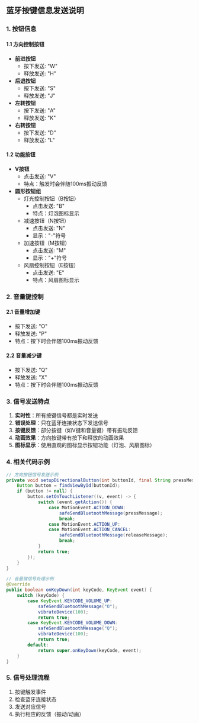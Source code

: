 ## 蓝牙按键信息发送说明

### 1. 按钮信息
#### 1.1 方向控制按钮
- **前进按钮**
  - 按下发送: "W"
  - 释放发送: "H"
- **后退按钮**
  - 按下发送: "S"
  - 释放发送: "J"
- **左转按钮**
  - 按下发送: "A"
  - 释放发送: "K"
- **右转按钮**
  - 按下发送: "D"
  - 释放发送: "L"

#### 1.2 功能按钮
- **V按钮**
  - 点击发送: "V"
  - 特点：触发时会伴随100ms振动反馈
- **圆形按钮组**
  - 灯光控制按钮（B按钮）
    - 点击发送: "B"
    - 特点：灯泡图标显示
  - 减速按钮（N按钮）
    - 点击发送: "N"
    - 显示："-"符号
  - 加速按钮（M按钮）
    - 点击发送: "M"
    - 显示："+"符号
  - 风扇控制按钮（E按钮）
    - 点击发送: "E"
    - 特点：风扇图标显示

### 2. 音量键控制
#### 2.1 音量增加键
- 按下发送: "O"
- 释放发送: "P"
- 特点：按下时会伴随100ms振动反馈

#### 2.2 音量减少键
- 按下发送: "Q"
- 释放发送: "X"
- 特点：按下时会伴随100ms振动反馈

### 3. 信号发送特点
1. **实时性**：所有按键信号都是实时发送
2. **错误处理**：只在蓝牙连接状态下发送信号
3. **按键反馈**：部分按键（如V键和音量键）带有振动反馈
4. **动画效果**：方向按键带有按下和释放的动画效果
5. **图标显示**：使用直观的图标显示按钮功能（灯泡、风扇图标）

### 4. 相关代码示例
```java
// 方向按钮信号发送示例
private void setupDirectionalButton(int buttonId, final String pressMessage, final String releaseMessage) {
    Button button = findViewById(buttonId);
    if (button != null) {
        button.setOnTouchListener((v, event) -> {
            switch (event.getAction()) {
                case MotionEvent.ACTION_DOWN:
                    safeSendBluetoothMessage(pressMessage);
                    break;
                case MotionEvent.ACTION_UP:
                case MotionEvent.ACTION_CANCEL:
                    safeSendBluetoothMessage(releaseMessage);
                    break;
            }
            return true;
        });
    }
}

// 音量键信号处理示例
@Override
public boolean onKeyDown(int keyCode, KeyEvent event) {
    switch (keyCode) {
        case KeyEvent.KEYCODE_VOLUME_UP:
            safeSendBluetoothMessage("O");
            vibrateDevice(100);
            return true;
        case KeyEvent.KEYCODE_VOLUME_DOWN:
            safeSendBluetoothMessage("Q");
            vibrateDevice(100);
            return true;
        default:
            return super.onKeyDown(keyCode, event);
    }
}
```

### 5. 信号处理流程
1. 按键触发事件
2. 检查蓝牙连接状态
3. 发送对应信号
4. 执行相应的反馈（振动/动画）